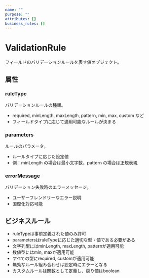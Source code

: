```yaml
---
name: ""
purpose: ""
attributes: []
business_rules: []
---
```


# ValidationRule

フィールドのバリデーションルールを表す値オブジェクト。

## 属性

### ruleType

バリデーションルールの種類。

- required, minLength, maxLength, pattern, min, max, custom など
- フィールドタイプに応じて適用可能なルールが決まる

### parameters

ルールのパラメータ。

- ルールタイプに応じた設定値
- 例：minLength の場合は最小文字数、pattern の場合は正規表現

### errorMessage

バリデーション失敗時のエラーメッセージ。

- ユーザーフレンドリーなエラー説明
- 国際化対応可能

## ビジネスルール

- ruleTypeは事前定義された値のみ許可
- parametersはruleTypeに応じた適切な型・値である必要がある
- 文字列型にはminLength, maxLength, patternが適用可能
- 数値型にはmin, maxが適用可能
- すべての型にrequired, customが適用可能
- 無効なルール組み合わせは設定時にエラーとなる
- カスタムルールは関数として定義し、戻り値はboolean

